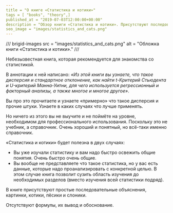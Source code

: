 ```yaml
---
title = "О книге «Статистика и котики»"
tags = [ "books", "theory",]
published_at = "2019-07-03T12:00:00+00:00"
description = "Обзор книги «Статистика и котики». Присутствуют последовательные объяснения, картинки и котики. Отсутствуют формулы, их вывод и обоснование."
seo_image = "images/statistics_and_cats.png"
---
```

/// brigid-images
src = "images/statistics_and_cats.png"
alt = "Обложка книги «Статистика и котики»."
///

Небезызвестная книга, которая рекомендуется для знакомства со статистикой.

В аннотации к ней написано: _«Из этой книги вы узнаете, что такое дисперсия и стандартное отклонение, как найти t-Критерий Стьюдента и U-критерий Манна-Уитни, для чего используется регрессионный и факторный анализы, а также многое и многое другое»_.

Вы про это прочитаете и узнаете «примерно» что такое дисперсия и прочие штуки. Узнаете в каких случаях что лучше применять.

Но ничего из этого вы не выучите и не поймёте на уровне, необходимом для профессионального использования. Поскольку это не учебник, а справочник. Очень хороший и понятный, но всё-таки именно справочник.

«Статистика и котики» будет полезна в двух случаях:

- Вы уже изучали статистику и вам надо быстро освежить общие понятия. Очень быстро очень общие.
- Вы вообще не представляете что такое статистика, но у вас есть данные, которые надо проанализировать с конкретной целью. В этом случае книга позволит сузить область изучения до необходимых разделов (вместо изучения всей статистики подряд).

В книге присутствуют простые последовательные объяснения, картинки, котики, пёсики и слоники.

Отсутствуют формулы, их вывод и обоснование.
